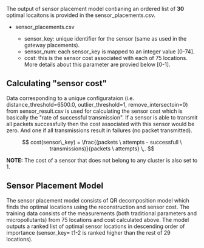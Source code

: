 The output of sensor placement model contianing an ordered list of **30** optimal locaitons is provided in the sensor_placements.csv.

- sensor_placements.csv

    - sensor_key: unique identifier for the sensor (same as used in the gateway placements).
    - sensor_num: each sensor_key is mapped to an integer value [0-74].
    - cost: this is the sensor cost associated with each of 75 locations. More details about this parameter are provied below [0-1].

## Calculating "sensor cost"

Data corresponding to a unique configurataion (i.e. distance_threshold=6500.0, outlier_threshold=1, remove_intersectoin=0) from sensor_result.csv is used for calculating the sensor cost which is basically the "rate of successful transmission". If a sensor is able to transmit all packets successfully then the cost associated with this sensor would be zero. And one if all transmissions result in failures (no packet transmitted). 


$$
cost(sensor\_key) = \frac{(packets \ attempts - successfull \ transmissions)}{packets \ attempts} \,.
$$

**NOTE:** The cost of a sensor that does not belong to any cluster is also set to 1.

## Sensor Placement Model

The sensor placement model consists of QR decomposition model which finds the optimal locations using the reconstruction and sensor cost. The training data consists of the measurements (both traditional parameters and micropollutants) from 75 locations and cost calculated above. The model outputs a ranked list of optimal sensor locations in descending order of importance (sensor_key= t1-2 is ranked higher than the rest of 29 locations). 
